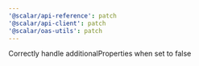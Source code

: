 ```yaml
---
'@scalar/api-reference': patch
'@scalar/api-client': patch
'@scalar/oas-utils': patch
---
```


Correctly handle additionalProperties when set to false
